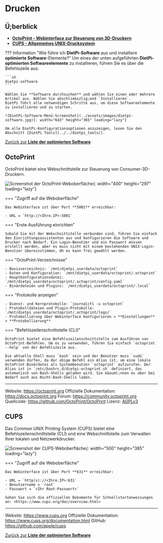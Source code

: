 # Drucken

## Ü;berblick

- [**OctoPrint - Webinterface zur Steuerung von 3D-Druckern**](#octoprint)
- [**CUPS - Allgemeines UNIX-Drucksystem**](#cups)

??? Information "Wie führe ich **DietPi-Software** aus und installiere **optimierte Software**-Elemente?"
    Um eines der unten aufgeführten **DietPi-optimierten Softwareelemente** zu installieren, führen Sie es über die Befehlszeile aus:

    ```sh
    dietpi-software
    ```

    Wählen Sie **Software durchsuchen** und wählen Sie einen oder mehrere Artikel aus. Wählen Sie abschlie&szlig;end `Installieren`.
    DietPi führt alle notwendigen Schritte aus, um diese Softwareelemente zu installieren und zu starten.

    ![DietPi-Software-Menü-Screenshot](../assets/images/dietpi-software.jpg){: width="643" height="365" loading="lazy"}

    Um alle DietPi-Konfigurationsoptionen anzuzeigen, lesen Sie den Abschnitt [DietPi Tools](../../dietpi_tools/).

[Zurück zur **Liste der optimierten Software**](../../software/)

## OctoPrint

OctoPrint bietet eine Webschnittstelle zur Steuerung von Consumer-3D-Druckern.

![Screenshot der OctoPrint-Weboberfläche](../assets/images/dietpi-software-printserver-octoprint.png){: width="400" height="297" loading="lazy"}

=== "Zugriff auf die Weboberfläche"

    Das Webinterface ist über Port **5001** erreichbar:

    - URL = `http://<Ihre.IP>:5001`

=== "Erste Ausführung einrichten"

    Sobald Sie mit der Webschnittstelle verbunden sind, führen Sie einfach den Einrichtungsassistenten aus und konfigurieren die Software und Drucker nach Bedarf. Ein Login-Benutzer und ein Passwort müssen erstellt werden, aber es muss nicht mit einem bestehenden UNIX-Login-Benutzer übereinstimmen, dh es kann frei gewählt werden.

=== "OctoPrint-Verzeichnisse"

    - Basisverzeichnis: `/mnt/dietpi_userdata/octoprint`
    - Daten und Konfiguration: `/mnt/dietpi_userdata/octoprint/.octoprint`
    - Hauptkonfigurationsdatei: `/mnt/dietpi_userdata/octoprint/.octoprint/config.yaml`
    - Binärdateien und Plugins: `/mnt/dietpi_userdata/octoprint/.local`

=== "Protokolle anzeigen"

    - Dienst- und Kernprotokolle: `journalctl -u octoprint`
    - Protokolldateien und Plugin-Protokolle: `/mnt/dietpi_userdata/octoprint/.octoprint/logs/`
    - Protokollierung über Webinterface konfigurieren > **Einstellungen** > **Protokollierung**

=== "Befehlszeilenschnittstelle (CLI)"

    OctoPrint bietet eine Befehlszeilenschnittstelle zum Ausführen von OctoPrint-Befehlen. Um es zu verwenden, führen Sie einfach `octoprint --help` von der Befehlszeile aus.

    Die aktuelle Shell muss `bash` sein und der Benutzer muss `sudo` verwenden dürfen, da der obige Befehl ein Alias ist, um eine lokale OctoPrint-Binärdatei als Systembenutzer `octoprint` aufzurufen. Der Alias ist in `/etc/bashrc.d/dietpi-octoprint.sh` definiert, das automatisch von Bash-Shells geladen wird. Sie k&ouml;nnen es aber bei Bedarf auch aus Nicht-Bash-Shells laden.

***

Website: <https://octoprint.org>
Offizielle Dokumentation: <https://docs.octoprint.org>
Forum: <https://community.octoprint.org>
Quellcode: <https://github.com/OctoPrint/OctoPrint>
Lizenz: [AGPLv3](https://github.com/OctoPrint/OctoPrint/blob/master/LICENSE.txt)

## CUPS

Das Common UNIX Printing System (CUPS) bietet eine Befehlszeilenschnittstelle (CLI) und eine Webschnittstelle zum Verwalten Ihrer lokalen und Netzwerkdrucker.

![Screenshot der CUPS-Weboberfläche](../assets/images/dietpi-software-printserver-cups.png){: width="500" height="385" loading="lazy"}

=== "Zugriff auf die Weboberfläche"

    Das Webinterface ist über Port **631** erreichbar:

    - URL = `http(s)://<Ihre.IP>:631`
    - Benutzername = `root`
    - Passwort = `<Ihr Root-Passwort>`

    Sehen Sie sich die offiziellen Dokumente für Schnellstartanweisungen an: <https://www.cups.org/doc/overview.html>

***

Website: <https://www.cups.org>
Offizielle Dokumentation: <https://www.cups.org/documentation.html>
GitHub: <https://github.com/apple/cups>

[Zurück zur **Liste der optimierten Software**](../../software/)
